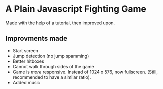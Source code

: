 # A Plain Javascript Fighting Game
Made with the help of a tutorial, then improved upon.

## Improvments made
- Start screen 
- Jump detection (no jump spamming) 
- Better hitboxes 
- Cannot walk through sides of the game
- Game is *more* responsive. Instead of 1024 x 576, now fullscreen. (Still, recommended to have a similar ratio). 
- Added music 
